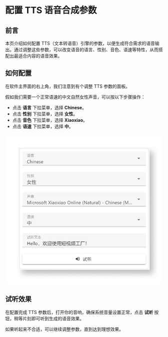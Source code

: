 # 配置 TTS 语音合成参数

## 前言

本页介绍如何配置 TTS（文本转语音）引擎的参数，以便生成符合需求的语音输出。通过调整这些参数，可以改变语音的语言、性别、音色、语速等特性，从而搭配出最适合内容的语音效果。

## 如何配置

在软件主界面的右上角，我们注意到有个调整 TTS 参数的面板。

假如我们需要一个正常语速的中文自然女性声音，可以按以下步骤操作：

- 点击 **语言** 下拉菜单，选择 **Chinese**。
- 点击 **性别** 下拉菜单，选择 **女性**。
- 点击 **音色** 下拉菜单，选择 **Xiaoxiao**。
- 点击 **语速** 下拉菜单，选择 **中**。

![TTS 配置界面](../../assets/images/UI_Tutorial_zh-CN_006.png)

## 试听效果

在配置完成 TTS 参数后，打开你的音响，确保系统音量设置正常，点击 **试听** 按钮，稍等片刻即可听到生成的语音效果。

如果听起来不合适，可以继续调整参数，直到达到理想效果。
